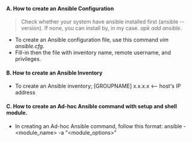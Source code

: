 #### A. How to create an Ansible Configuration  

> Check whether your system have ansible installed first (ansible --version).
> If none, you can install by, in my case. _apk add ansible_. 

- To create an Ansible configuration file, use this command _vim ansible.cfg_.  
- Fill-in then the  file with inventory name, remote username, and privileges.  

#### B. How to create an Ansible Inventory
- To create an Ansible inventory;
	[GROUPNAME]
	x.x.x.x <-- host's IP address

#### C. How to create an Ad-hoc Ansible command with setup and shell module.  
- In creating an Ad-hoc Ansible command, follow this format:
	ansible <groupname> -<module_name> -a "<module_options>"


	
